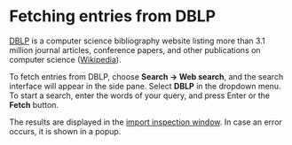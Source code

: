 # Fetching entries from DBLP

[DBLP](http://dblp.uni-trier.de/db/) is a computer science bibliography website listing more than 3.1 million journal articles, conference papers, and other publications on computer science \([Wikipedia](https://en.wikipedia.org/wiki/DBLP)\).

To fetch entries from DBLP, choose **Search → Web search**, and the search interface will appear in the side pane. Select **DBLP** in the dropdown menu. To start a search, enter the words of your query, and press Enter or the **Fetch** button.

The results are displayed in the [import inspection window](../import-export/). In case an error occurs, it is shown in a popup.

